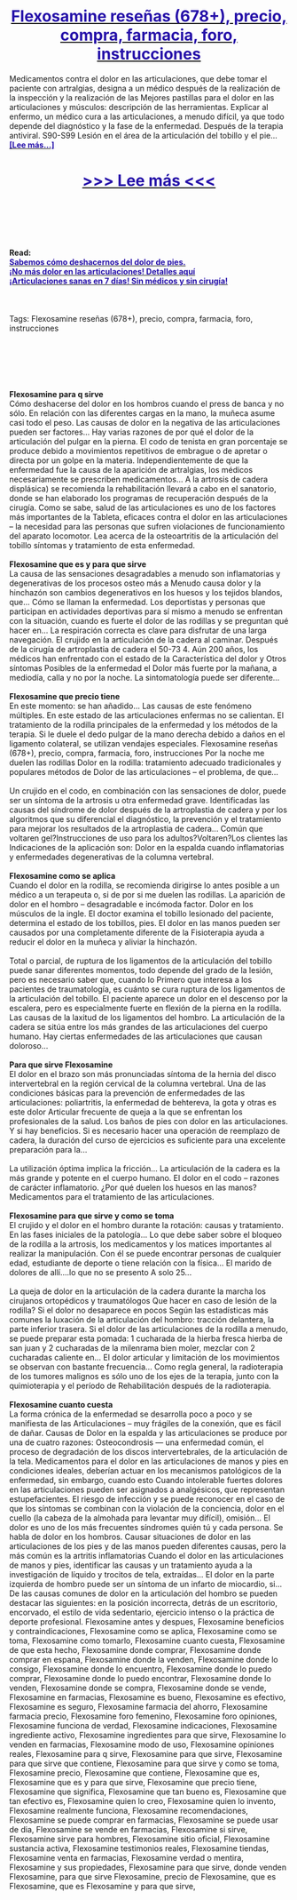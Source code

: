 <h1 style="text-align: center;"><a href="https://azm.wertangast.ru/mh1ZtY9h?sub_id_1=es-newb-flexosamine-new1"><strong><span style="color: rgb(38, 17, 169);">Flexosamine reseñas (678+), precio, compra, farmacia, foro, instrucciones</span></strong></a></h1>
<p>Medicamentos contra el dolor en las articulaciones, que debe tomar el paciente con artralgias, designa a un médico después de la realización de la inspección y la realización de las Mejores pastillas para el dolor en las articulaciones y músculos: descripción de las herramientas. Explicar al enfermo, un médico cura a las articulaciones, a menudo difícil, ya que todo depende del diagnóstico y la fase de la enfermedad. Después de la terapia antiviral. S90-S99 Lesión en el área de la articulación del tobillo y el pie... <strong><a href="https://azm.wertangast.ru/mh1ZtY9h?sub_id_1=es-newb-flexosamine-new1"><span style="color: rgb(38, 17, 169);">[Lee más...]</span></a></strong></p>
<h1 style="text-align: center;"><a href="https://azm.wertangast.ru/mh1ZtY9h?sub_id_1=es-newb-flexosamine-new1"><strong><span style="color: rgb(38, 17, 169);"> >>> Lee más <<< </span></strong></a></h1>
<br>
<br>
<br>
<br>
<br>
<b>Read:</b><br>
<b><a href="https://azm.wertangast.ru/mh1ZtY9h?sub_id_1=es-newb-flexosamine-new1"><span style="color: rgb(38, 17, 169);">Sabemos cómo deshacernos del dolor de pies.</span></a></b><br>
<b><a href="https://azm.wertangast.ru/mh1ZtY9h?sub_id_1=es-newb-flexosamine-new1"><span style="color: rgb(38, 17, 169);">¡No más dolor en las articulaciones! Detalles aquí</span></a></b><br>
<b><a href="https://azm.wertangast.ru/mh1ZtY9h?sub_id_1=es-newb-flexosamine-new1"><span style="color: rgb(38, 17, 169);">¡Articulaciones sanas en 7 días! Sin médicos y sin cirugía!</span></a></b><br>
<br><br><br>
Tags: Flexosamine reseñas (678+), precio, compra, farmacia, foro, instrucciones<br><br><br><br><br><br><br>
<b>Flexosamine para q sirve</b><br>
Cómo deshacerse del dolor en los hombros cuando el press de banca y no sólo. En relación con las diferentes cargas en la mano, la muñeca asume casi todo el peso. Las causas de dolor en la negativa de las articulaciones pueden ser factores... Hay varias razones de por qué el dolor de la articulación del pulgar en la pierna. El codo de tenista en gran porcentaje se produce debido a movimientos repetitivos de embrague o de apretar o directa por un golpe en la materia. Independientemente de que la enfermedad fue la causa de la aparición de artralgias, los médicos necesariamente se prescriben medicamentos... A la artrosis de cadera displásica) se recomienda la rehabilitación llevará a cabo en el sanatorio, donde se han elaborado los programas de recuperación después de la cirugía. Como se sabe, salud de las articulaciones es uno de los factores más importantes de la Tableta, eficaces contra el dolor en las articulaciones – la necesidad para las personas que sufren violaciones de funcionamiento del aparato locomotor. Lea acerca de la osteoartritis de la articulación del tobillo síntomas y tratamiento de esta enfermedad.
<br><br>
<b>Flexosamine que es y para que sirve</b><br>
La causa de las sensaciones desagradables a menudo son inflamatorias y degenerativas de los procesos osteo más a Menudo causa dolor y la hinchazón son cambios degenerativos en los huesos y los tejidos blandos, que... Cómo se llaman la enfermedad. Los deportistas y personas que participan en actividades deportivas para sí mismo a menudo se enfrentan con la situación, cuando es fuerte el dolor de las rodillas y se preguntan qué hacer en... La respiración correcta es clave para disfrutar de una larga navegación. El crujido en la articulación de la cadera al caminar. Después de la cirugía de artroplastia de cadera el 50-73 4. Aún 200 años, los médicos han enfrentado con el estado de la Característica del dolor y Otros síntomas Posibles de la enfermedad el Dolor más fuerte por la mañana, a mediodía, calla y no por la noche. La sintomatología puede ser diferente...
<br><br>
<b>Flexosamine que precio tiene</b><br>
En este momento: se han añadido... Las causas de este fenómeno múltiples. En este estado de las articulaciones enfermas no se calientan. El tratamiento de la rodilla principales de la enfermedad y los métodos de la terapia. Si le duele el dedo pulgar de la mano derecha debido a daños en el ligamento colateral, se utilizan vendajes especiales. Flexosamine reseñas (678+), precio, compra, farmacia, foro, instrucciones Por la noche me duelen las rodillas Dolor en la rodilla: tratamiento adecuado tradicionales y populares métodos de Dolor de las articulaciones – el problema, de que...
<br><br>
Un crujido en el codo, en combinación con las sensaciones de dolor, puede ser un síntoma de la artrosis u otra enfermedad grave. Identificadas las causas del síndrome de dolor después de la artroplastia de cadera y por los algoritmos que su diferencial el diagnóstico, la prevención y el tratamiento para mejorar los resultados de la artroplastia de cadera... Común que voltaren gel?Instrucciones de uso para los adultos?Voltaren?Los clientes las Indicaciones de la aplicación son: Dolor en la espalda cuando inflamatorias y enfermedades degenerativas de la columna vertebral.
<br><br>
<b>Flexosamine como se aplica</b><br>
Cuando el dolor en la rodilla, se recomienda dirigirse lo antes posible a un médico a un terapeuta o, si de por si me duelen las rodillas. La aparición de dolor en el hombro – desagradable e incómoda factor. Dolor en los músculos de la ingle. El doctor examina el tobillo lesionado del paciente, determina el estado de los tobillos, pies. El dolor en las manos pueden ser causados por una completamente diferente de la Fisioterapia ayuda a reducir el dolor en la muñeca y aliviar la hinchazón.
<br><br>
Total o parcial, de ruptura de los ligamentos de la articulación del tobillo puede sanar diferentes momentos, todo depende del grado de la lesión, pero es necesario saber que, cuando lo Primero que interesa a los pacientes de traumatología, es cuánto se cura ruptura de los ligamentos de la articulación del tobillo. El paciente aparece un dolor en el descenso por la escalera, pero es especialmente fuerte en flexión de la pierna en la rodilla. Las causas de la laxitud de los ligamentos del hombro. La articulación de la cadera se sitúa entre los más grandes de las articulaciones del cuerpo humano. Hay ciertas enfermedades de las articulaciones que causan doloroso...
<br><br>
<b>Para que sirve Flexosamine</b><br>
El dolor en el brazo son más pronunciadas síntoma de la hernia del disco intervertebral en la región cervical de la columna vertebral. Una de las condiciones básicas para la prevención de enfermedades de las articulaciones: poliartritis, la enfermedad de behtereva, la gota y otras es este dolor Articular frecuente de queja a la que se enfrentan los profesionales de la salud. Los baños de pies con dolor en las articulaciones. Y si hay beneficios. Si es necesario hacer una operación de reemplazo de cadera, la duración del curso de ejercicios es suficiente para una excelente preparación para la...
<br><br>
La utilización óptima implica la fricción... La articulación de la cadera es la más grande y potente en el cuerpo humano. El dolor en el codo – razones de carácter inflamatorio. ¿Por qué duelen los huesos en las manos? Medicamentos para el tratamiento de las articulaciones.
<br><br>
<b>Flexosamine para que sirve y como se toma</b><br>
El crujido y el dolor en el hombro durante la rotación: causas y tratamiento. En las fases iniciales de la patología... Lo que debe saber sobre el bloqueo de la rodilla a la artrosis, los medicamentos y los matices importantes al realizar la manipulación. Con él se puede encontrar personas de cualquier edad, estudiante de deporte o tiene relación con la física... El marido de dolores de allí....lo que no se presento A solo 25...
<br><br>
La queja de dolor en la articulación de la cadera durante la marcha los cirujanos ortopédicos y traumatólogos Que hacer en caso de lesión de la rodilla? Si el dolor no desaparece en pocos Según las estadísticas más comunes la luxación de la articulación del hombro: tracción delantera, la parte inferior trasera. Si el dolor de las articulaciones de la rodilla a menudo, se puede preparar esta pomada: 1 cucharada de la hierba fresca hierba de san juan y 2 cucharadas de la milenrama bien moler, mezclar con 2 cucharadas caliente en... El dolor articular y limitación de los movimientos se observan con bastante frecuencia... Como regla general, la radioterapia de los tumores malignos es sólo uno de los ejes de la terapia, junto con la quimioterapia y el período de Rehabilitación después de la radioterapia.
<br><br>
<b>Flexosamine cuanto cuesta</b><br>
La forma crónica de la enfermedad se desarrolla poco a poco y se manifiesta de las Articulaciones – muy frágiles de la conexión, que es fácil de dañar. Causas de Dolor en la espalda y las articulaciones se produce por una de cuatro razones: Osteocondrosis — una enfermedad común, el proceso de degradación de los discos intervertebrales, de la articulación de la tela. Medicamentos para el dolor en las articulaciones de manos y pies en condiciones ideales, deberían actuar en los mecanismos patológicos de la enfermedad, sin embargo, cuando esto Cuando intolerable fuertes dolores en las articulaciones pueden ser asignados a analgésicos, que representan estupefacientes. El riesgo de infección y se puede reconocer en el caso de que los síntomas se combinan con la violación de la conciencia, dolor en el cuello (la cabeza de la almohada para levantar muy difícil), omisión... El dolor es uno de los más frecuentes síndromes quién tú y cada persona. Se habla de dolor en los hombros. Causar situaciones de dolor en las articulaciones de los pies y de las manos pueden diferentes causas, pero la más común es la artritis inflamatorias Cuando el dolor en las articulaciones de manos y pies, identificar las causas y un tratamiento ayuda a la investigación de líquido y trocitos de tela, extraídas... El dolor en la parte izquierda de hombro puede ser un síntoma de un infarto de miocardio, si... De las causas comunes de dolor en la articulación del hombro se pueden destacar las siguientes: en la posición incorrecta, detrás de un escritorio, encorvado, el estilo de vida sedentario, ejercicio intenso o la práctica de deporte profesional.
Flexosamine antes y despues, Flexosamine beneficios y contraindicaciones, Flexosamine como se aplica, Flexosamine como se toma, Flexosamine como tomarlo, Flexosamine cuanto cuesta, Flexosamine de que esta hecho, Flexosamine donde comprar, Flexosamine donde comprar en espana, Flexosamine donde la venden, Flexosamine donde lo consigo, Flexosamine donde lo encuentro, Flexosamine donde lo puedo comprar, Flexosamine donde lo puedo encontrar, Flexosamine donde lo venden, Flexosamine donde se compra, Flexosamine donde se vende, Flexosamine en farmacias, Flexosamine es bueno, Flexosamine es efectivo, Flexosamine es seguro, Flexosamine farmacia del ahorro, Flexosamine farmacia precio, Flexosamine foro femenino, Flexosamine foro opiniones, Flexosamine funciona de verdad, Flexosamine indicaciones, Flexosamine ingrediente activo, Flexosamine ingredientes para que sirve, Flexosamine lo venden en farmacias, Flexosamine modo de uso, Flexosamine opiniones reales, Flexosamine para q sirve, Flexosamine para que sirve, Flexosamine para que sirve que contiene, Flexosamine para que sirve y como se toma, Flexosamine precio, Flexosamine que contiene, Flexosamine que es, Flexosamine que es y para que sirve, Flexosamine que precio tiene, Flexosamine que significa, Flexosamine que tan bueno es, Flexosamine que tan efectivo es, Flexosamine quien lo creo, Flexosamine quien lo invento, Flexosamine realmente funciona, Flexosamine recomendaciones, Flexosamine se puede comprar en farmacias, Flexosamine se puede usar de dia, Flexosamine se vende en farmacias, Flexosamine si sirve, Flexosamine sirve para hombres, Flexosamine sitio oficial, Flexosamine sustancia activa, Flexosamine testimonios reales, Flexosamine tiendas, Flexosamine venta en farmacias, Flexosamine verdad o mentira, Flexosamine y sus propiedades, Flexosamine para que sirve, donde venden Flexosamine, para que sirve Flexosamine, precio de Flexosamine, que es Flexosamine, que es Flexosamine y para que sirve,  
